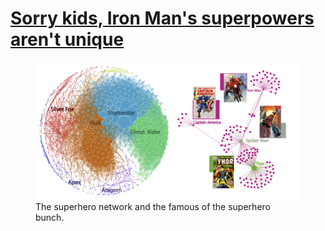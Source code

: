 # [Sorry kids, Iron Man's superpowers aren't unique](http://xrds.acm.org/article.cfm?aid=2810249)

<figure><img src='heroes.png'><figcaption>The superhero network and the famous of the superhero bunch.</figcaption></figure>

